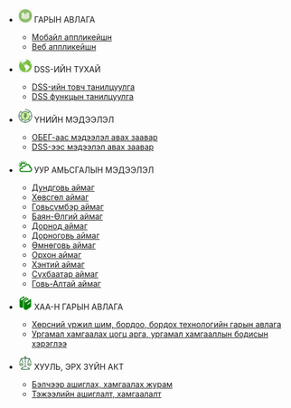 - <img src="assets/images/icon_handbook.png" style="width:24px;"/> ГАРЫН АВЛАГА
    - [Мобайл аппликейшн](application/mobile.md)
    - [Веб аппликейшн](application/web.md)

- <img src="assets/images/icon_map.png" style="width:24px;"/> DSS-ИЙН ТУХАЙ
    - [DSS-ийн товч танилцуулга](DSS/introduction.md)
    - [DSS функцын танилцуулга](DSS/functional.md)

- <img src="assets/images/icon_tugrug.png" style="width:24px;"/> ҮНИЙН МЭДЭЭЛЭЛ
    - [ОБЕГ-аас мэдээлэл авах заавар](price/OBEG.md)
    - [DSS-ээс мэдээлэл авах заавар](price/DSS.md)

- <img src="assets/images/icon_weather.png" style="width:24px;"/> УУР АМЬСГАЛЫН МЭДЭЭЛЭЛ
    - [Дундговь аймаг](Provinces/Dundgovi.md)
    - [Хөвсгөл аймаг](Provinces/Huvsgul.md)
    - [Говьсүмбэр аймаг](Provinces/Govisumber.md)
    - [Баян-Өлгий аймаг](Provinces/BayanUlgii.md)
    - [Дорнод аймаг](Provinces/Dornod.md)
    - [Дорноговь аймаг](Provinces/Dornogovi.md)
    - [Өмнөговь аймаг](Provinces/Umnugovi.md)
    - [Орхон аймаг](Provinces/Orkhon.md)
    - [Хэнтий аймаг](Provinces/Khentii.md)
    - [Сүхбаатар аймаг](Provinces/Sukhbaatar.md)
    - [Говь-Алтай аймаг](Provinces/GobiAltai.md)
    

- <img src="assets/images/icon_manual.png" style="width:24px;"/> ХАА-Н ГАРЫН АВЛАГА
    - [Хөрсний үржил шим, бордоо, бордох технологийн гарын авлага](manuals/nom1.md)
    - [Ургамал хамгаалах цогц арга, ургамал хамгааллын бодисын хэрэглээ](manuals/nom2.md)

- <img src="assets/images/icon_law.png" style="width:24px;"/> ХУУЛЬ, ЭРХ ЗҮЙН АКТ
    - [Бэлчээр ашиглах, хамгаалах журам ](law/pasture.md)
    - [Тэжээлийн ашиглалт, хамгаалалт ](law/fodder.md)
    



   

